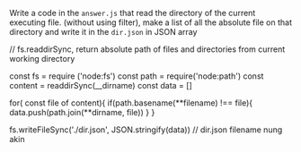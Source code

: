 Write a code in the `answer.js` that read the directory of the current executing file. (without using filter), make a list of all the absolute file on that directory and write it in the `dir.json` in JSON array

// fs.readdirSync, return absolute path of files and directories from current working directory

const fs = require ('node:fs')
const path = require('node:path')
const content = readdirSync(\_\_dirname)
const data = []

for( const file of content){
if(path.basename(**filename) !== file){
data.push(path.join(**dirname, file))
}
}

fs.writeFileSync('./dir.json', JSON.stringify(data)) // dir.json filename nung akin

